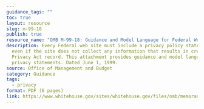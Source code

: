 ```yaml
---
guidance_tags: ""
toc: true
layout: resource
slug: m-99-18
publish: true
resource_name: "OMB M-99-18: Guidance and Model Language for Federal Website Privacy Policies"
description: Every Federal web site must include a privacy policy statement,
  even if the site does not collect any information that results in creating a
  Privacy Act record. This attachment provides guidance and model language on
  privacy statements. Dated June 1, 1999.
source: Office of Management and Budget
category: Guidance
tags:
  - privacy
format: PDF (6 pages)
link: https://www.whitehouse.gov/sites/whitehouse.gov/files/omb/memoranda/1999/m99_18.pdf
---
```

